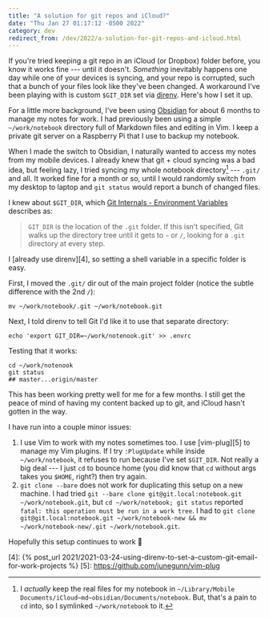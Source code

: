 ```yaml
---
title: "A solution for git repos and iCloud?"
date: "Thu Jan 27 01:17:12 -0500 2022"
category: dev
redirect_from: /dev/2022/a-solution-for-git-repos-and-icloud.html
---
```


If you're tried keeping a git repo in an iCloud (or Dropbox) folder before,
you know it works fine --- until it doesn't. _Something_ inevitably happens
one day while one of your devices is syncing, and your repo is corrupted, such
that a bunch of your files look like they've been changed. A workaround I've
been playing with is custom `$GIT_DIR` set via [direnv][1]. Here's how I set
it up.

For a little more background, I've been using [Obsidian][2] for about 6 months
to manage my notes for work. I had previously been using a simple
`~/work/notebook` directory full of Markdown files and editing in Vim. I keep
a private git server on a Raspberry Pi that I use to backup my notebook. 

When I made the switch to Obsidian, I naturally wanted to access my notes from
my mobile devices. I already knew that git + cloud syncing was a bad idea, but
feeling lazy, I tried syncing my whole notebook directory[^1] --- `.git/` and
all. It worked fine for a month or so, until I would randomly switch from my
desktop to laptop and `git status` would report a bunch of changed files.

I knew about `$GIT_DIR`, which [Git Internals - Environment Variables][3]
describes as:

> `GIT_DIR` is the location of the `.git` folder. If this isn’t specified, Git
> walks up the directory tree until it gets to `~` or `/`, looking for a
> `.git` directory at every step.

I [already use direnv][4], so setting a shell variable in a specific folder is
easy.

First, I moved the `.git/` dir out of the main project folder (notice the
subtle difference with the 2nd `/`):

```
mv ~/work/notebook/.git ~/work/notebook.git
```

Next, I told direnv to tell Git I'd like it to use that separate directory:

```
echo 'export GIT_DIR=~/work/notenook.git' >> .envrc
```

Testing that it works:

```
cd ~/work/notenook
git status
## master...origin/master
```

This has been working pretty well for me for a few months. I still get the
peace of mind of having my content backed up to git, and iCloud hasn't gotten
in the way.

I have run into a couple minor issues:

1. I use Vim to work with my notes sometimes too. I use [vim-plug][5] to
   manage my Vim plugins. If I try `:PlugUpdate` while inside
   `~/work/notebook`, it refuses to run because I've set `$GIT_DIR`. Not
   really a big deal --- I just `cd` to bounce home (you did know that `cd`
   without args takes you `$HOME`, right?) then try again.
2. `git clone --bare` does not work for duplicating this setup on a new
   machine. I had tried `git --bare clone git@git.local:notebook.git
   ~/work/notebook.git`, but `cd ~/work/notebook; git status` reported `fatal:
   this operation must be run in a work tree`. I had to `git clone
   git@git.local:notebook.git ~/work/notebook-new && mv
   ~/work/notebook-new/.git ~/work/notebook.git`.

Hopefully this setup continues to work 🤞

[^1]: I _actually_ keep the real files for my notebook in `~/Library/Mobile
    Documents/iCloud~md~obsidian/Documents/notebook`. But, that's a pain to
    `cd` into, so I symlinked `~/work/notebook` to it.

[1]: https://direnv.net
[2]: https://obsidian.md
[3]: https://git-scm.com/book/en/v2/Git-Internals-Environment-Variables
[4]: {% post_url 2021/2021-03-24-using-direnv-to-set-a-custom-git-email-for-work-projects %}
[5]: https://github.com/junegunn/vim-plug
